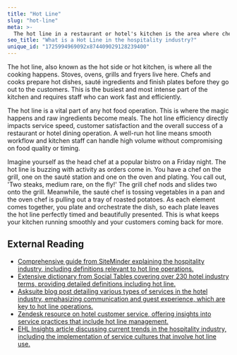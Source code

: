 ```yaml
---
title: "Hot Line"
slug: "hot-line"
meta: >-
  The hot line in a restaurant or hotel's kitchen is the area where chefs prepare and plate hot dishes. Efficient hot lines ensure quick service and high food quality.
seo_title: "What is a Hot Line in the hospitality industry?"
unique_id: "1725994969092x874409029128239400"
---
```


The hot line, also known as the hot side or hot kitchen, is where all the cooking happens. Stoves, ovens, grills and fryers live here. Chefs and cooks prepare hot dishes, sauté ingredients and finish plates before they go out to the customers. This is the busiest and most intense part of the kitchen and requires staff who can work fast and efficiently.

The hot line is a vital part of any hot food operation. This is where the magic happens and raw ingredients become meals. The hot line efficiency directly impacts service speed, customer satisfaction and the overall success of a restaurant or hotel dining operation. A well-run hot line means smooth workflow and kitchen staff can handle high volume without compromising on food quality or timing.

Imagine yourself as the head chef at a popular bistro on a Friday night. The hot line is buzzing with activity as orders come in. You have a chef on the grill, one on the sauté station and one on the oven and plating. You call out, 'Two steaks, medium rare, on the fly!' The grill chef nods and slides two onto the grill. Meanwhile, the sauté chef is tossing vegetables in a pan and the oven chef is pulling out a tray of roasted potatoes. As each element comes together, you plate and orchestrate the dish, so each plate leaves the hot line perfectly timed and beautifully presented. This is what keeps your kitchen running smoothly and your customers coming back for more.

## External Reading

- [Comprehensive guide from SiteMinder explaining the hospitality industry, including definitions relevant to hot line operations.](https://www.siteminder.com/r/hospitality-industry/)
- [Extensive dictionary from Social Tables covering over 230 hotel industry terms, providing detailed definitions including hot line.](https://www.socialtables.com/blog/hospitality/hotel-terms-dictionary/)
- [Asksuite blog post detailing various types of services in the hotel industry, emphasizing communication and guest experience, which are key to hot line operations.](https://asksuite.com/blog/service-in-hotel-industry/)
- [Zendesk resource on hotel customer service, offering insights into service practices that include hot line management.](https://www.zendesk.com/service/ticketing-system/hotel-customer-service/)
- [EHL Insights article discussing current trends in the hospitality industry, including the implementation of service cultures that involve hot line use.](https://hospitalityinsights.ehl.edu/hospitality-industry-trends)